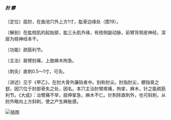 ##### 肘 髎

〔定位〕屈肘，在曲池穴外上方1寸，肱骨边缘处（图19）。

〔解剖〕在肱桡肌的起始部，肱三头肌外缘，有桡侧副动脉，前臂背侧皮神经，深层为桡神经本干。

〔功能〕疏筋利节。

〔主治〕肩臂肘痛，上肢麻木拘急。

〔刺灸〕直刺0.5〜1寸，可灸。

〔讲述〕见于《甲乙》，在肘大骨外廉陷者中。别称肘尖。肘指肘尖，髎指骨之郄，因穴位于肘部骨失之处，因名。本穴主治肘臂疼痛，拘挛，麻木，针之能疏筋利节。《大成》：治臂痛不举，屈伸挛急，麻木不仁。针刺除直刺外，也可斜刺，从肘外略向上方斜刺，使之产生麻胀感。

![插图](./img/图19.jpg)
